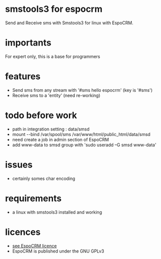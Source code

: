 # smstools3 for espocrm
 Send and Receive sms with Smstools3 for linux with EspoCRM.

# importants
 For expert only, this is a base for programmers

# features
 - Send sms from any stream with '#sms hello espocrm' (key is '#sms')
 - Receive sms to a 'entity' (need re-working)

# todo before work
 - path in integration setting : data/smsd 
 - mount --bind /var/spool/sms /var/www/html/public_html/data/smsd
 - need create a job in admin section of EspoCRM 
 - add www-data to smsd group with 'sudo useradd –G smsd www-data'

# issues
 - certainly somes char encoding  

# requirements
 - a linux with smstools3 installed and working

# licences
 - [see EspoCRM licence](https://github.com/espocrm/espocrm)
 - EspoCRM is published under the GNU GPLv3
